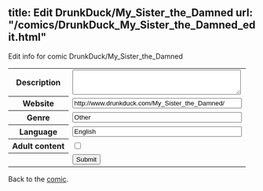 title: Edit DrunkDuck/My_Sister_the_Damned
url: "/comics/DrunkDuck_My_Sister_the_Damned_edit.html"
---
Edit info for comic DrunkDuck/My_Sister_the_Damned

<form name="comic" action="http://gaepostmail.appspot.com/comic/" method="post">
<table class="comicinfo">
<tr>
<th>Description</th><td><textarea name="description" cols="40" rows="3"></textarea></td>
</tr>
<tr>
<th>Website</th><td><input type="text" name="url" value="http://www.drunkduck.com/My_Sister_the_Damned/" size="40"/></td>
</tr>
<tr>
<th>Genre</th><td><input type="text" name="genre" value="Other" size="40"/></td>
</tr>
<tr>
<th>Language</th><td><input type="text" name="language" value="English" size="40"/></td>
</tr>
<tr>
<th>Adult content</th><td><input type="checkbox" name="adult" value="adult" /></td>
</tr>
<tr>
<th></th><td>
<input type="hidden" name="comic" value="DrunkDuck_My_Sister_the_Damned" />
<input type="submit" name="submit" value="Submit" />
</td>
</tr>
</table>
</form>

Back to the [comic](DrunkDuck_My_Sister_the_Damned.html).
